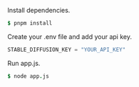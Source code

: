 Install dependencies.
```J
$ pnpm install
```

Create your .env file and add your api key.
```js
STABLE_DIFFUSION_KEY = "YOUR_API_KEY"
```

Run app.js.
```J
$ node app.js
```
